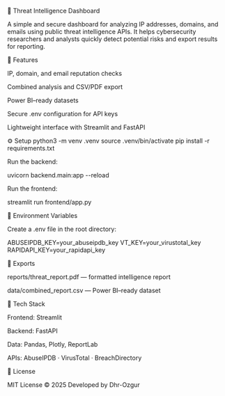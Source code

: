 🧠 Threat Intelligence Dashboard

A simple and secure dashboard for analyzing IP addresses, domains, and emails using public threat intelligence APIs.
It helps cybersecurity researchers and analysts quickly detect potential risks and export results for reporting.

🚀 Features

IP, domain, and email reputation checks

Combined analysis and CSV/PDF export

Power BI–ready datasets

Secure .env configuration for API keys

Lightweight interface with Streamlit and FastAPI

⚙️ Setup
python3 -m venv .venv
source .venv/bin/activate
pip install -r requirements.txt


Run the backend:

uvicorn backend.main:app --reload


Run the frontend:

streamlit run frontend/app.py

🔐 Environment Variables

Create a .env file in the root directory:

ABUSEIPDB_KEY=your_abuseipdb_key
VT_KEY=your_virustotal_key
RAPIDAPI_KEY=your_rapidapi_key

📄 Exports

reports/threat_report.pdf — formatted intelligence report

data/combined_report.csv — Power BI–ready dataset

🧩 Tech Stack

Frontend: Streamlit

Backend: FastAPI

Data: Pandas, Plotly, ReportLab

APIs: AbuseIPDB · VirusTotal · BreachDirectory

📜 License

MIT License © 2025
Developed by Dhr-Ozgur
